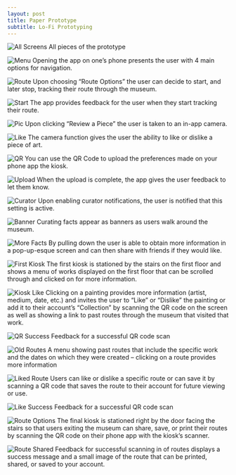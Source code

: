 ```yaml
---
layout: post
title: Paper Prototype
subtitle: Lo-Fi Prototyping
---
```


![All Screens](/img/paperPrototype.png)
All pieces of the prototype

![Menu](/img/appMenu.jpg)
Opening the app on one’s phone presents the user with 4 main options for navigation.

![Route](/img/trackRoute.jpg)
Upon choosing “Route Options” the user can decide to start, and later stop, tracking their route through the museum.

![Start](/img/startTracking.jpg)
The app provides feedback for the user when they start tracking their route.

![Pic](/img/picLike.jpg)
Upon clicking “Review a Piece” the user is taken to an in-app camera.

![Like](/img/appLike.jpg)
The camera function gives the user the ability to like or dislike a piece of art.

![QR](/img/appQR.jpg)
You can use the QR Code to upload the preferences made on your phone app the kiosk.

![Upload](/img/appUpload.jpg)
When the upload is complete, the app gives the user feedback to let them know.

![Curator](/img/curatorEnabled.jpg)
Upon enabling curator notifications, the user is notified that this setting is active.

![Banner](/img/curationFact.jpg)
Curating facts appear as banners as users walk around the museum.

![More Facts](/img/moreInfo.jpg)
By pulling down the user is able to obtain more information in a pop-up-esque screen and can then share with friends if they would like.

![First Kiosk](/img/kioskFirst.jpg)
The first kiosk is stationed by the stairs on the first floor and shows a menu of works displayed on the first floor that can be scrolled through and clicked on for more information.

![Kiosk Like](/img/kioskLike.jpg)
Clicking on a painting provides more information (artist, medium, date, etc.) and invites the user to “Like” or “Dislike” the painting or add it to their account’s “Collection” by scanning the QR code on the screen as well as showing a link to past routes through the museum that visited that work.

![QR Success](/img/kioskUpload.jpg)
Feedback for a successful QR code scan

![Old Routes](/img/routesIncluding.jpg)
A menu showing past routes that include the specific work and the dates on which they were created – clicking on a route provides more information

![Liked Route](/img/likeRoute.jpg)
Users can like or dislike a specific route or can save it by scanning a QR code that saves the route to their account for future viewing or use.

![Like Success](/img/routeLikeUpload.jpg)
Feedback for a successful QR code scan

![Route Options](/img/routeOptions.jpg)
The final kiosk is stationed right by the door facing the stairs so that users exiting the museum can share, save, or print their routes by scanning the QR code on their phone app with the kiosk’s scanner.

![Route Shared](/img/shareRoute.jpg)
Feedback for successful scanning in of routes displays a success message and a small image of the route that can be printed, shared, or saved to your account.



